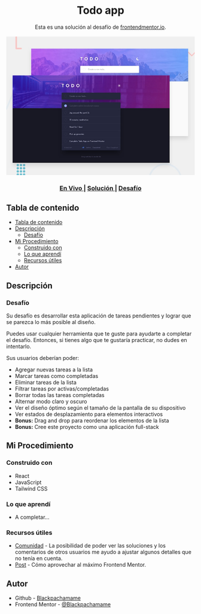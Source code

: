 <h1 align="center">Todo app</h1>

<div align="center">
   Esta es una solución al desafío de <a href="https://www.frontendmentor.io/">frontendmentor.io</a>.
</div>
<br>
<div align="center">
<img src="./src/assets/design/desktop-preview.jpg"></img>
  <h3>
    <a href="#">
      En Vivo
    </a>
    <span> | </span>
    <a href="#">
      Solución
    </a>
   <span> | </span>
    <a href="https://www.frontendmentor.io/challenges/todo-app-Su1_KokOW">
      Desafío
    </a>
  </h3>
</div>

## Tabla de contenido

- [Tabla de contenido](#tabla-de-contenido)
- [Descripción](#descripción)
  - [Desafío](#desafío)
- [Mi Procedimiento](#mi-procedimiento)
  - [Construido con](#construido-con)
  - [Lo que aprendí](#lo-que-aprendí)
  - [Recursos útiles](#recursos-útiles)
- [Autor](#autor)

## Descripción

### Desafío

Su desafío es desarrollar esta aplicación de tareas pendientes y lograr que se parezca lo más posible al diseño.

Puedes usar cualquier herramienta que te guste para ayudarte a completar el desafío. Entonces, si tienes algo que te gustaría practicar, no dudes en intentarlo.

Sus usuarios deberían poder:

- Agregar nuevas tareas a la lista
- Marcar tareas como completadas
- Eliminar tareas de la lista
- Filtrar tareas por activas/completadas
- Borrar todas las tareas completadas
- Alternar modo claro y oscuro
- Ver el diseño óptimo según el tamaño de la pantalla de su dispositivo
- Ver estados de desplazamiento para elementos interactivos
- **Bonus:** Drag and drop para reordenar los elementos de la lista
- **Bonus:** Cree este proyecto como una aplicación full-stack

## Mi Procedimiento

### Construido con

- React
- JavaScript
- Tailwind CSS

### Lo que aprendí

- A completar...

### Recursos útiles

- [Comunidad](https://www.frontendmentor.io/solutions) - La posibilidad de poder ver las soluciones y los comentarios de otros usuarios me ayudo a ajustar algunos detalles que no tenía en cuenta.
- [Post](https://medium.com/frontend-mentor/how-to-get-the-most-out-of-frontend-mentor-bdd6fdc25cb8) - Cómo aprovechar al máximo Frontend Mentor.

## Autor

- Github - [Blackpachamame](https://github.com/Blackpachamame)
- Frontend Mentor - [@Blackpachamame](https://www.frontendmentor.io/profile/Blackpachamame)
